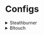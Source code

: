 # Configs

<details>

<summary>Steathburner</summary>

* standard&#x20;
* Board A
* Board B\


</details>

<details>

<summary>Bltouch</summary>



</details>
